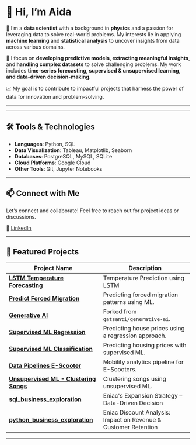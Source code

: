 # 👋 Hi, I’m Aida  

🌌 I’m a **data scientist** with a background in **physics** and a passion for leveraging data to solve real-world problems. My interests lie in applying **machine learning** and **statistical analysis** to uncover insights from data across various domains.  

🚀 I focus on **developing predictive models, extracting meaningful insights**, and **handling complex datasets** to solve challenging problems. My work includes **time-series forecasting, supervised & unsupervised learning, and data-driven decision-making**.  

📈 My goal is to contribute to impactful projects that harness the power of data for innovation and problem-solving.  

---

---

## 🛠️ Tools & Technologies

- **Languages**: Python, SQL
- **Data Visualization**: Tableau, Matplotlib, Seaborn  
- **Databases**: PostgreSQL, MySQL, SQLite  
- **Cloud Platforms**: Google Cloud  
- **Other Tools**: Git, Jupyter Notebooks  

---

## 📫 Connect with Me

Let’s connect and collaborate! Feel free to reach out for project ideas or discussions.  

🔗 [LinkedIn](https://www.linkedin.com/in/your-linkedin)  

---

## 🔬 Featured Projects  

| Project Name | Description |
|--------------|-------------|
| [**LSTM Temperature Forecasting**](https://github.com/aida-rab/LSTM_temperature_forcasting) | Temperature Prediction using LSTM |
| [**Predict Forced Migration**](https://github.com/aida-rab/predict-forced-migration) | Predicting forced migration patterns using ML. |
| [**Generative AI**](https://github.com/aida-rab/generative-ai) | Forked from `gatsanti/generative-ai`. |
| [**Supervised ML Regression**](https://github.com/aida-rab/Supervised-ML-Regression) | Predicting house prices using a regression approach. |
| [**Supervised ML Classification**](https://github.com/aida-rab/Supervised_ML_Classification) | Predicting housing prices with supervised ML. |
| [**Data Pipelines E-Scooter**](https://github.com/aida-rab/Data-Pipelines_E-Scooter) | Mobility analytics pipeline for E-Scooters. |
| [**Unsupervised ML - Clustering Songs**](https://github.com/aida-rab/Unsupervised-ML---Clustering-Songs) | Clustering songs using unsupervised ML. |
| [**sql_business_exploration**](https://github.com/aida-rab/sql_business_exploration) | Eniac's Expansion Strategy – Data-Driven Decision|
| [**python_business_exploration**](https://github.com/aida-rab/python_business_exploration) | Eniac Discount Analysis: Impact on Revenue & Customer Retention|

---
